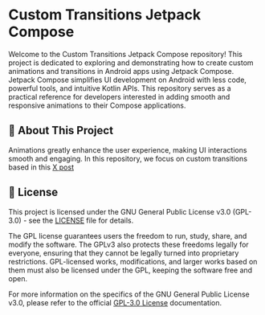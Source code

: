 # Custom Transitions Jetpack Compose

Welcome to the Custom Transitions Jetpack Compose repository! This project is dedicated to exploring and demonstrating how to create custom animations and transitions in Android apps using Jetpack Compose. Jetpack Compose simplifies UI development on Android with less code, powerful tools, and intuitive Kotlin APIs. This repository serves as a practical reference for developers interested in adding smooth and responsive animations to their Compose applications.

## 🚀 About This Project

Animations greatly enhance the user experience, making UI interactions smooth and engaging. In this repository, we focus on custom transitions based in this [X post](https://x.com/androiddevnotes/status/1781708316609048845) 

## 📄 License

This project is licensed under the GNU General Public License v3.0 (GPL-3.0) - see the [LICENSE](LICENSE) file for details.

The GPL license guarantees users the freedom to run, study, share, and modify the software. The GPLv3 also protects these freedoms legally for everyone, ensuring that they cannot be legally turned into proprietary restrictions. GPL-licensed works, modifications, and larger works based on them must also be licensed under the GPL, keeping the software free and open.

For more information on the specifics of the GNU General Public License v3.0, please refer to the official [GPL-3.0 License](https://www.gnu.org/licenses/gpl-3.0.en.html) documentation.
